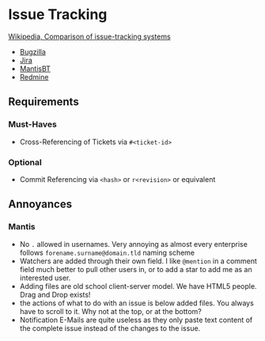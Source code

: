 # Issue Tracking #

[Wikipedia, Comparison of issue-tracking systems](http://en.wikipedia.org/wiki/Comparison_of_issue-tracking_systems)

- [Bugzilla](http://www.bugzilla.org/)
- [Jira](http://www.atlassian.com/software/jira)
- [MantisBT](http://www.mantisbt.org/)
- [Redmine](http://www.redmine.org/)

## Requirements ##

### Must-Haves ###

- Cross-Referencing of Tickets via `#<ticket-id>`

### Optional ###

- Commit Referencing via `<hash>` or `r<revision>` or equivalent

## Annoyances ##

### Mantis ###

- No `.` allowed in usernames. Very annoying as almost every enterprise follows `forename.surname@domain.tld` naming scheme
- Watchers are added through their own field. I like `@mention` in a comment field much better to pull other users in, or to add a star to add me as an interested user.
- Adding files are old school client-server model. We have HTML5 people. Drag and Drop exists!
- the actions of what to do with an issue is below added files. You always have to scroll to it. Why not at the top, or at the bottom?
- Notification E-Mails are quite useless as they only paste text content of the complete issue instead of the changes to the issue.
